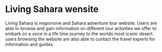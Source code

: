# Living Sahara wensite
Living Sahara is responsive and Sahara adventure tour website. Users are able to browse and gain information on different tour activities we offer to embark on a once in a life time journey to the worlds most iconic desert. users browsing the website are also able to contact the travel experts for information and guides.  


